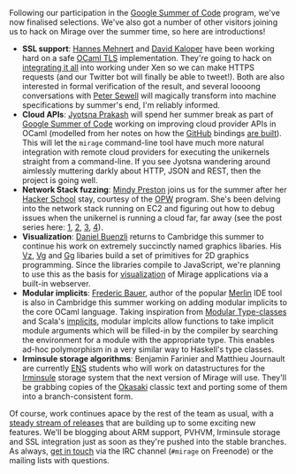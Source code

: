 Following our participation in the [Google Summer of Code](http://openmirage.org/blog/applying-for-gsoc2014) program, we've now finalised selections.  We've also got a number of other visitors joining us to hack on Mirage over the summer time, so here are introductions!

* **SSL support**: [Hannes Mehnert](https://github.com/hannesm) and [David Kaloper](https://github.com/pqwy) have been working hard on a safe [OCaml TLS](https://github.com/mirleft/ocaml-tls) implementation. They're going to hack on [integrating it all](https://github.com/mirage/mirage/issues/242) into working under Xen so we can make HTTPS requests (and our Twitter bot will finally be able to tweet!).  Both are also interested in formal verification of the result, and several loooong conversations with [Peter Sewell](http://www.cl.cam.ac.uk/~pes20/) will magically transform into machine specifications by summer's end, I'm reliably informed.
* **Cloud APIs**: [Jyotsna Prakash](http://1000hippos.wordpress.com/) will spend her summer break as part of [Google Summer of Code](http://www.google-melange.com/gsoc/org2/google/gsoc2014/xen_project) working on improving cloud provider APIs in OCaml (modelled from her notes on how the [GitHub](https://github.com/avsm/ocaml-github) bindings [are built](http://1000hippos.wordpress.com/2014/04/24/ocaml-github/)).  This will let the `mirage` command-line tool have much more natural integration with remote cloud providers for executing the unikernels straight from a command-line.  If you see Jyotsna wandering around aimlessly muttering darkly about HTTP, JSON and REST, then the project is going well.
* **Network Stack fuzzing**: [Mindy Preston](http://www.somerandomidiot.com/) joins us for the summer after her [Hacker School](https://www.hackerschool.com/) stay, courtesy of the [OPW](https://opw.gnome.org) program.  She's been delving into the network stack running on EC2 and figuring out how to debug issues when the unikernel is running a cloud far, far away (see the post series here: [1](http://www.somerandomidiot.com/blog/2014/03/14/its-a-mirage/), [2](http://www.somerandomidiot.com/blog/2014/03/24/advancing-toward-the-mirage/), [3](http://www.somerandomidiot.com/blog/2014/04/02/tying-the-knot/), [4](http://www.somerandomidiot.com/blog/2014/03/24/arriving-at-the-mirage/)).
* **Visualization**: [Daniel Buenzli](http://erratique.ch/contact.en) returns to Cambridge this summer to continue his work on extremely succinctly named graphics libaries.  His [Vz](https://github.com/dbuenzli/vz), [Vg](https://github.com/dbuenzli/vg) and [Gg](https://github.com/dbuenzli/gg) libaries build a set of primitives for 2D graphics programming.  Since the libraries compile to JavaScript, we're planning to use this as the basis for [visualization](http://erratique.ch/software/vg/demos/rhtmlc) of Mirage applications via a built-in webserver.
* **Modular implicits**: [Frederic Bauer](https://github.com/def-lkb), author of the popular [Merlin](https://github.com/the-lambda-church/merlin) IDE tool is also in Cambridge this summer working on adding modular implicits to the core OCaml language. Taking inspiration from [Modular Type-classes](http://www.mpi-sws.org/~dreyer/papers/mtc/main-long.pdf) and Scala's [implicits](http://twitter.github.io/scala_school/advanced-types.html),  modular implcits allow functions to take implicit module arguments which will be filled-in by the compiler by searching the environment for a module with the appropriate type. This enables ad-hoc polymorphism in a very similar way to Haskell's type classes.
* **Irminsule storage algorithms**: Benjamin Farinier and Matthieu Journault are currently [ENS](http://www.ens.fr/?lang=en) students who will work on datastructures for the [Irminsule](https://github.com/samoht/irminsule/wiki/Getting-Started) storage system that the next version of Mirage will use.  They'll be grabbing copies of the [Okasaki](http://www.amazon.co.uk/Purely-Functional-Structures-Chris-Okasaki/dp/0521663504) classic text and porting some of them into a branch-consistent form.

Of course, work continues apace by the rest of the team as usual, with a [steady stream of releases](http://www.openmirage.org/releases) that are building up to some exciting new features.  We'll be blogging about ARM support, PVHVM, Irminsule storage and SSL integration just as soon as they're pushed into the stable branches.  As always, [get in touch](http://www.openmirage.org/community/) via the IRC channel (`#mirage` on Freenode) or the mailing lists with questions.
